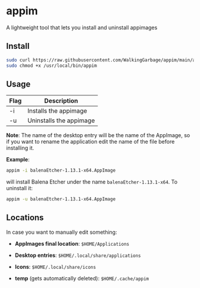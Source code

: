 # appim

A lightweight tool that lets you install and uninstall appimages

## Install

```bash
sudo curl https://raw.githubusercontent.com/WalkingGarbage/appim/main/appim.sh > /usr/local/bin/appim
sudo chmod +x /usr/local/bin/appim 
```

## Usage

| Flag | Description             |
| ---- | ----------------------- |
| -i   | Installs the appimage   |
| -u   | Uninstalls the appimage |


**Note**: The name of the desktop entry will be the name of the AppImage, so if you want to rename the application edit the name of the file before installing it.

**Example**:

```bash
appim -i balenaEtcher-1.13.1-x64.AppImage
```

will install Balena Etcher under the name `balenaEtcher-1.13.1-x64`. To uninstall it:

```bash
appim -u balenaEtcher-1.13.1-x64.AppImage
```

## Locations

In case you want to manually edit something:

- **AppImages final location**: `$HOME/Applications`

- **Desktop entries**: `$HOME/.local/share/applications`

- **Icons**: `$HOME/.local/share/icons`

- **temp** (gets automatically deleted): `$HOME/.cache/appim`




